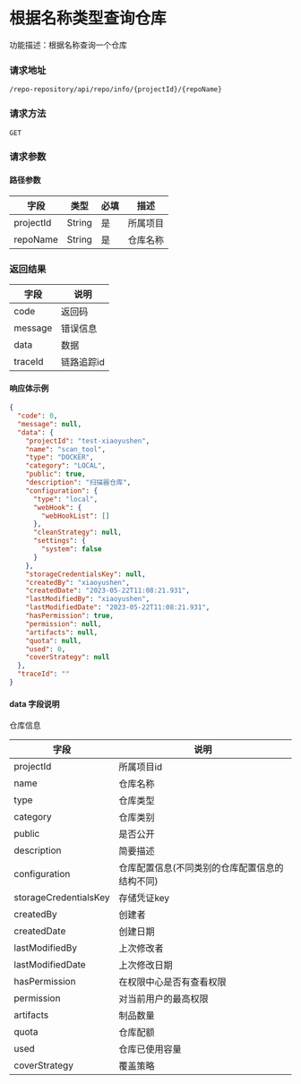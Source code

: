 # 根据名称类型查询仓库

功能描述：根据名称查询一个仓库

### 请求地址

```
/repo-repository/api/repo/info/{projectId}/{repoName}
```

### 请求方法

`GET`

### 请求参数

#### 路径参数

| 字段        | 类型     | 必填  | 描述   |
|-----------|--------|-----|------|
| projectId | String | 是   | 所属项目 |
| repoName  | String | 是   | 仓库名称 |

### 返回结果

| 字段      | 说明     |
|---------|--------|
| code    | 返回码    |
| message | 错误信息   |
| data    | 数据     |
| traceId | 链路追踪id |

#### 响应体示例

```json
{
  "code": 0,
  "message": null,
  "data": {
    "projectId": "test-xiaoyushen",
    "name": "scan_tool",
    "type": "DOCKER",
    "category": "LOCAL",
    "public": true,
    "description": "扫描器仓库",
    "configuration": {
      "type": "local",
      "webHook": {
        "webHookList": []
      },
      "cleanStrategy": null,
      "settings": {
        "system": false
      }
    },
    "storageCredentialsKey": null,
    "createdBy": "xiaoyushen",
    "createdDate": "2023-05-22T11:08:21.931",
    "lastModifiedBy": "xiaoyushen",
    "lastModifiedDate": "2023-05-22T11:08:21.931",
    "hasPermission": true,
    "permission": null,
    "artifacts": null,
    "quota": null,
    "used": 0,
    "coverStrategy": null
  },
  "traceId": ""
}
```
#### data 字段说明

仓库信息

| 字段                    | 说明                       |
|-----------------------|--------------------------|
| projectId             | 所属项目id                   |
| name                  | 仓库名称                     |
| type                  | 仓库类型                     |
| category              | 仓库类别                     |
| public                | 是否公开                     |
| description           | 简要描述                     |
| configuration         | 仓库配置信息(不同类别的仓库配置信息的结构不同) |
| storageCredentialsKey | 存储凭证key                  |
| createdBy             | 创建者                      |
| createdDate           | 创建日期                     |
| lastModifiedBy        | 上次修改者                    |
| lastModifiedDate      | 上次修改日期                   |
| hasPermission         | 在权限中心是否有查看权限             |
| permission            | 对当前用户的最高权限               |
| artifacts             | 制品数量                     |
| quota                 | 仓库配额                     |
| used                  | 仓库已使用容量                  |
| coverStrategy         | 覆盖策略                     |


